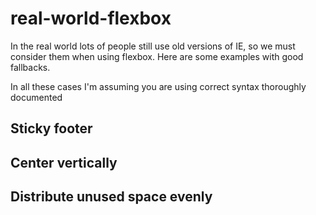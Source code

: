 real-world-flexbox
==================

In the real world lots of people still use old versions of IE, so we must consider them when using flexbox. Here are some examples with good fallbacks.

In all these cases I'm assuming you are using correct syntax thoroughly documented

## Sticky footer

## Center vertically

## Distribute unused space evenly
